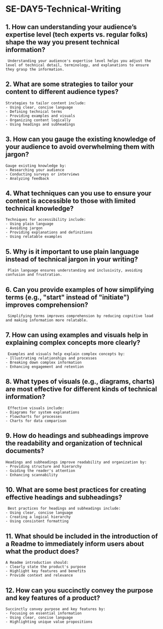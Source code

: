 # SE-DAY5-Technical-Writing
## 1. How can understanding your audience’s expertise level (tech experts vs. regular folks) shape the way you present technical information?

     Understanding your audience's expertise level helps you adjust the level of technical detail, terminology, and explanations to ensure they grasp the information.

## 2. What are some strategies to tailor your content to different audience types?

    Strategies to tailor content include:
    - Using clear, concise language
    - Defining technical terms
    - Providing examples and visuals
    - Organizing content logically
    - Using headings and subheadings

## 3. How can you gauge the existing knowledge of your audience to avoid overwhelming them with jargon?

    Gauge existing knowledge by:
    - Researching your audience
    - Conducting surveys or interviews
    - Analyzing feedback

## 4. What techniques can you use to ensure your content is accessible to those with limited technical knowledge?

    Techniques for accessibility include:
    - Using plain language
    - Avoiding jargon
    - Providing explanations and definitions
    - Using relatable examples

## 5. Why is it important to use plain language instead of technical jargon in your writing?

     Plain language ensures understanding and inclusivity, avoiding confusion and frustration.

## 6. Can you provide examples of how simplifying terms (e.g., "start" instead of "initiate") improves comprehension?

     Simplifying terms improves comprehension by reducing cognitive load and making information more relatable.

## 7. How can using examples and visuals help in explaining complex concepts more clearly?

     Examples and visuals help explain complex concepts by:
    - Illustrating relationships and processes
    - Breaking down complex information
    - Enhancing engagement and retention

## 8. What types of visuals (e.g., diagrams, charts) are most effective for different kinds of technical information?

     Effective visuals include:
    - Diagrams for system explanations
    - Flowcharts for processes
    - Charts for data comparison

## 9. How do headings and subheadings improve the readability and organization of technical documents?

    Headings and subheadings improve readability and organization by:
    - Providing structure and hierarchy
    - Guiding the reader's attention
    - Enhancing scannability

## 10. What are some best practices for creating effective headings and subheadings?

     Best practices for headings and subheadings include:
    - Using clear, concise language
    - Creating a logical hierarchy
    - Using consistent formatting

## 11. What should be included in the introduction of a Readme to immediately inform users about what the product does?

    A Readme introduction should:
    - Clearly state the product's purpose
    - Highlight key features and benefits
    - Provide context and relevance

## 12. How can you succinctly convey the purpose and key features of a product?

    Succinctly convey purpose and key features by:
    - Focusing on essential information
    - Using clear, concise language
    - Highlighting unique value propositions
